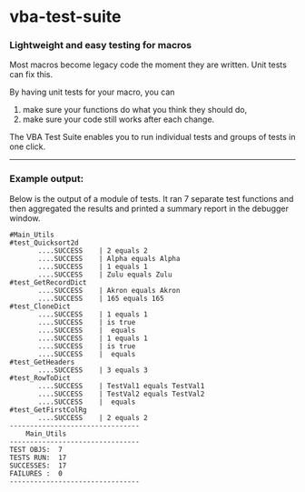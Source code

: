 # vba-test-suite
### Lightweight and easy testing for macros
 
Most macros become legacy code the moment they are written. Unit tests can fix this. 

By having unit tests for your macro, you can <br>
1. make sure your functions do what you think they should do, <br>
2. make sure your code still works after each change.

The VBA Test Suite enables you to run individual tests and groups of tests in one click. 

---

### Example output:

Below is the output of a module of tests. It ran 7 separate test functions and then aggregated the results and printed a summary report in the debugger window.

```
#Main_Utils
#test_Quicksort2d
       ....SUCCESS    | 2 equals 2
       ....SUCCESS    | Alpha equals Alpha
       ....SUCCESS    | 1 equals 1
       ....SUCCESS    | Zulu equals Zulu
#test_GetRecordDict
       ....SUCCESS    | Akron equals Akron
       ....SUCCESS    | 165 equals 165
#test_CloneDict
       ....SUCCESS    | 1 equals 1
       ....SUCCESS    | is true
       ....SUCCESS    |  equals 
       ....SUCCESS    | 1 equals 1
       ....SUCCESS    | is true
       ....SUCCESS    |  equals 
#test_GetHeaders
       ....SUCCESS    | 3 equals 3
#test_RowToDict
       ....SUCCESS    | TestVal1 equals TestVal1
       ....SUCCESS    | TestVal2 equals TestVal2
       ....SUCCESS    |  equals 
#test_GetFirstColRg
       ....SUCCESS    | 2 equals 2
--------------------------------
    Main_Utils
--------------------------------
TEST OBJS:  7
TESTS RUN:  17
SUCCESSES:  17
FAILURES :  0
--------------------------------
```

